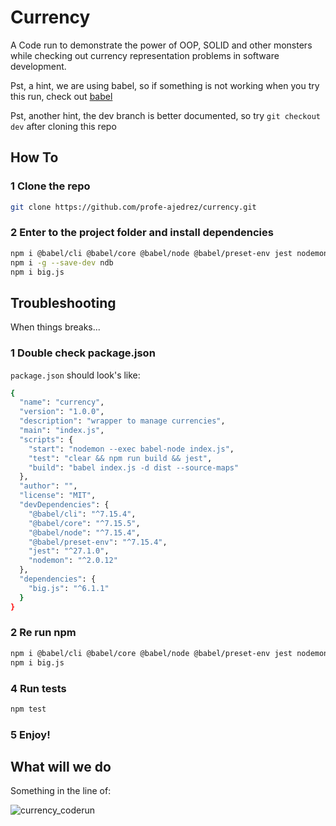 # Currency



A Code run to demonstrate the power of OOP, SOLID and other monsters while checking out currency representation problems in software development.

Pst, a hint, we are using babel, so if something is not working when you try this run, check out [babel](https://babeljs.io)

Pst, another hint, the dev branch is better documented, so try `git checkout dev` after cloning this repo

## How To

### 1 Clone the repo

```bash
git clone https://github.com/profe-ajedrez/currency.git
```

### 2 Enter to the project folder and install dependencies

```bash
npm i @babel/cli @babel/core @babel/node @babel/preset-env jest nodemon  --save-dev
npm i -g --save-dev ndb
npm i big.js
```

## Troubleshooting

When things breaks...

### 1 Double check package.json

`package.json` should look's like:

```bash
{
  "name": "currency",
  "version": "1.0.0",
  "description": "wrapper to manage currencies",
  "main": "index.js",
  "scripts": {
    "start": "nodemon --exec babel-node index.js",
    "test": "clear && npm run build && jest",
    "build": "babel index.js -d dist --source-maps"
  },
  "author": "",
  "license": "MIT",
  "devDependencies": {
    "@babel/cli": "^7.15.4",
    "@babel/core": "^7.15.5",
    "@babel/node": "^7.15.4",
    "@babel/preset-env": "^7.15.4",
    "jest": "^27.1.0",
    "nodemon": "^2.0.12"
  },
  "dependencies": {
    "big.js": "^6.1.1"
  }
}
```

###  2 Re run npm

```bash
npm i @babel/cli @babel/core @babel/node @babel/preset-env jest nodemon  --save-dev
npm i big.js
```


### 4 Run tests 

```bash
npm test
```

### 5 Enjoy!


## What will we do

Something in the line of:

![currency_coderun](https://user-images.githubusercontent.com/20423399/132140450-80def4be-dedd-4e42-b39d-f7ed6ce15a88.png)


